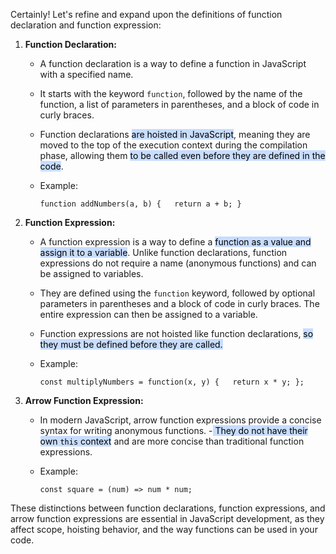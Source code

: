   
Certainly! Let's refine and expand upon the definitions of function declaration and function expression:

1. **Function Declaration:**
    
    - A function declaration is a way to define a function in JavaScript with a specified name.
    - It starts with the keyword `function`, followed by the name of the function, a list of parameters in parentheses, and a block of code in curly braces.
    - Function declarations <mark style="background: #ADCCFFA6;">are hoisted in JavaScript</mark>, meaning they are moved to the top of the execution context during the compilation phase, allowing them <mark style="background: #ADCCFFA6;">to be called even before they are defined in the code</mark>.
    - Example:
        
        `function addNumbers(a, b) {   return a + b; }`
        
2. **Function Expression:**
    
    - A function expression is a way to define a <mark style="background: #ADCCFFA6;">function as a value and assign it to a variable</mark>. Unlike function declarations, function expressions do not require a name (anonymous functions) and can be assigned to variables.
    - They are defined using the `function` keyword, followed by optional parameters in parentheses and a block of code in curly braces. The entire expression can then be assigned to a variable.
    - Function expressions are not hoisted like function declarations, <mark style="background: #ADCCFFA6;">so they must be defined before they are called.</mark>
    - Example:
        
        `const multiplyNumbers = function(x, y) {   return x * y; };`
        
3. **Arrow Function Expression:**
    
    - In modern JavaScript, arrow function expressions provide a concise syntax for writing anonymous functions.
    -<mark style="background: #ADCCFFA6;"> They do not have their own `this` context</mark> and are more concise than traditional function expressions.
    - Example:
        
        
        `const square = (num) => num * num;`
        

These distinctions between function declarations, function expressions, and arrow function expressions are essential in JavaScript development, as they affect scope, hoisting behavior, and the way functions can be used in your code. 